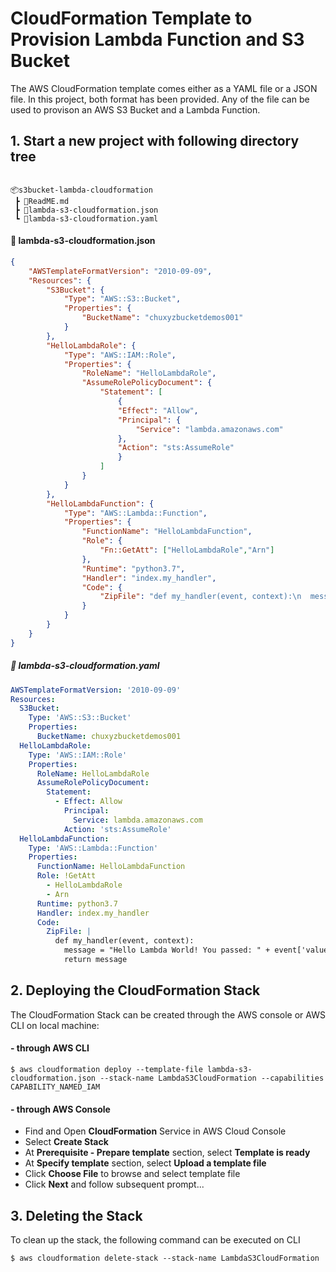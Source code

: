 # CloudFormation Template to Provision Lambda Function and S3 Bucket

The AWS CloudFormation template comes either as a YAML file or a JSON file. In this project, both format has been provided. Any of the file can be used to provison an AWS S3 Bucket and a Lambda Function.  

## 1. Start a new project with following directory tree

```

📦s3bucket-lambda-cloudformation
 ┣ 📜ReadME.md
 ┣ 📜lambda-s3-cloudformation.json
 ┗ 📜lambda-s3-cloudformation.yaml
```

#### 📜 lambda-s3-cloudformation.json

```json
{
    "AWSTemplateFormatVersion": "2010-09-09",
    "Resources": {
        "S3Bucket": {
            "Type": "AWS::S3::Bucket",
            "Properties": {
                "BucketName": "chuxyzbucketdemos001"
            }
        },
        "HelloLambdaRole": {
            "Type": "AWS::IAM::Role",
            "Properties": {
                "RoleName": "HelloLambdaRole",
                "AssumeRolePolicyDocument": {
                    "Statement": [
                        {
                        "Effect": "Allow",
                        "Principal": {
                            "Service": "lambda.amazonaws.com"
                        },
                        "Action": "sts:AssumeRole"
                        }
                    ]
                }
            }
        },
        "HelloLambdaFunction": {
            "Type": "AWS::Lambda::Function",
            "Properties": {
                "FunctionName": "HelloLambdaFunction",
                "Role": {
                    "Fn::GetAtt": ["HelloLambdaRole","Arn"]
                },
                "Runtime": "python3.7",
                "Handler": "index.my_handler",
                "Code": {
                    "ZipFile": "def my_handler(event, context):\n  message = \"Hello Lambda World! You passed: \" +event['value']\n  return message\n"
                }
            }
        } 
    }
}
```

##### 📜 lambda-s3-cloudformation.yaml

```yaml
AWSTemplateFormatVersion: '2010-09-09'
Resources:
  S3Bucket:
    Type: 'AWS::S3::Bucket'
    Properties:
      BucketName: chuxyzbucketdemos001
  HelloLambdaRole:
    Type: 'AWS::IAM::Role'
    Properties:
      RoleName: HelloLambdaRole
      AssumeRolePolicyDocument:
        Statement:
          - Effect: Allow
            Principal:
              Service: lambda.amazonaws.com
            Action: 'sts:AssumeRole'
  HelloLambdaFunction:
    Type: 'AWS::Lambda::Function'
    Properties:
      FunctionName: HelloLambdaFunction
      Role: !GetAtt
        - HelloLambdaRole
        - Arn
      Runtime: python3.7
      Handler: index.my_handler
      Code:
        ZipFile: |
          def my_handler(event, context):
            message = "Hello Lambda World! You passed: " + event['value']
            return message

```

## 2. Deploying the CloudFormation Stack

The CloudFormation Stack can be created through the AWS console or AWS CLI on local machine:

#### - through AWS CLI

```shell
$ aws cloudformation deploy --template-file lambda-s3-cloudformation.json --stack-name LambdaS3CloudFormation --capabilities CAPABILITY_NAMED_IAM
```

#### - through AWS Console

- Find and Open **CloudFormation** Service in AWS Cloud Console
- Select **Create Stack**
- At **Prerequisite - Prepare template** section, select **Template is ready**
- At **Specify template** section, select **Upload a template file**
- Click **Choose File** to browse and select template file
- Click **Next** and follow subsequent prompt...

## 3. Deleting the Stack

To clean up the stack, the following command can be executed on CLI

```shell
$ aws cloudformation delete-stack --stack-name LambdaS3CloudFormation
```
